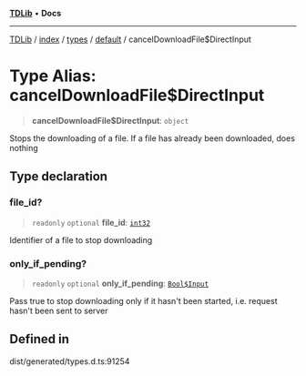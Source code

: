 [**TDLib**](../../../../../../README.md) • **Docs**

***

[TDLib](../../../../../../modules.md) / [index](../../../../../README.md) / [types](../../../README.md) / [default](../README.md) / cancelDownloadFile$DirectInput

# Type Alias: cancelDownloadFile$DirectInput

> **cancelDownloadFile$DirectInput**: `object`

Stops the downloading of a file. If a file has already been downloaded, does nothing

## Type declaration

### file\_id?

> `readonly` `optional` **file\_id**: [`int32`](int32.md)

Identifier of a file to stop downloading

### only\_if\_pending?

> `readonly` `optional` **only\_if\_pending**: [`Bool$Input`](Bool$Input.md)

Pass true to stop downloading only if it hasn't been started, i.e. request hasn't been sent to server

## Defined in

dist/generated/types.d.ts:91254
